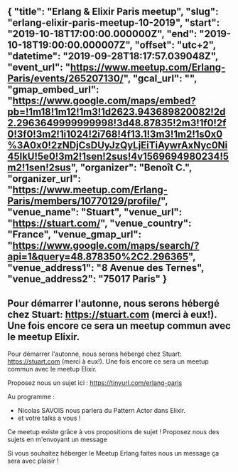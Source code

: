 {
  "title": "Erlang & Elixir Paris meetup",
  "slug": "erlang-elixir-paris-meetup-10-2019",
  "start": "2019-10-18T17:00:00.000000Z",
  "end": "2019-10-18T19:00:00.000007Z",
  "offset": "utc+2",
  "datetime": "2019-09-28T18:17:57.039048Z",
  "event_url": "https://www.meetup.com/Erlang-Paris/events/265207130/",
  "gcal_url": "",
  "gmap_embed_url": "https://www.google.com/maps/embed?pb=!1m18!1m12!1m3!1d2623.943689820082!2d2.2963649999999998!3d48.87835!2m3!1f0!2f0!3f0!3m2!1i1024!2i768!4f13.1!3m3!1m2!1s0x0%3A0x0!2zNDjCsDUyJzQyLjEiTiAywrAxNyc0Ni45IkU!5e0!3m2!1sen!2sus!4v1569694980234!5m2!1sen!2sus",
  "organizer": "Benoît C.",
  "organizer_url": "https://www.meetup.com/Erlang-Paris/members/10770129/profile/",
  "venue_name": "Stuart",
  "venue_url": "https://stuart.com/",
  "venue_country": "France",
  "venue_gmap_url": "https://www.google.com/maps/search/?api=1&query=48.878350%2C2.296365",
  "venue_address1": "8 Avenue des Ternes",
  "venue_address2": "75017 Paris"
}
---
Pour démarrer l'autonne, nous serons hébergé chez Stuart: https://stuart.com (merci à eux!). Une fois encore ce sera un meetup commun avec le meetup Elixir.
---
Pour démarrer l'autonne, nous serons hébergé chez Stuart: https://stuart.com (merci à eux!). Une fois encore ce sera un meetup commun avec le meetup Elixir.

Proposez nous un sujet ici : https://tinyurl.com/erlang-paris

Au programme :

- Nicolas SAVOIS nous parlera du Pattern Actor dans Elixir.
- et votre talks a vous !

Ce meetup existe grâce à vos propositions de sujet ! Proposez nous des sujets en m'envoyant un message

Si vous souhaitez héberger le Meetup Erlang faites nous un message ça sera avec plaisir !
